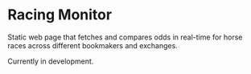 # Racing Monitor

Static web page that fetches and compares odds in real-time for horse races across different bookmakers and exchanges.

Currently in development.